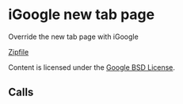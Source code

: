 
iGoogle new tab page
=======

Override the new tab page with iGoogle

[Zipfile](http://developer.chrome.com/extensions/examples/api/override/override_igoogle.zip)

Content is licensed under the [Google BSD License](https://developers.google.com/open-source/licenses/bsd).

Calls
-----

